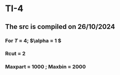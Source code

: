 # TI-4
## The src is compiled on 26/10/2024
### For $T$ = 4; $\alpha = 1 $
### Rcut = 2 
### Maxpart = 1000 ; Maxbin = 2000 